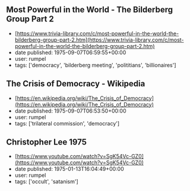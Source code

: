 ## Most Powerful in the World - The Bilderberg Group Part 2
 - [https://www.trivia-library.com/c/most-powerful-in-the-world-the-bilderberg-group-part-2.htm](https://www.trivia-library.com/c/most-powerful-in-the-world-the-bilderberg-group-part-2.htm)
 - date published: 1975-09-07T06:59:55+00:00
 - user: rumpel
 - tags: ['democracy', 'bilderberg meeting', 'polititians', 'billionaires']

## The Crisis of Democracy - Wikipedia
 - [https://en.wikipedia.org/wiki/The_Crisis_of_Democracy](https://en.wikipedia.org/wiki/The_Crisis_of_Democracy)
 - date published: 1975-09-07T06:53:50+00:00
 - user: rumpel
 - tags: ['trilateral commission', 'democracy']

## Christopher Lee 1975
 - [https://www.youtube.com/watch?v=SgK54Vc-GZ0](https://www.youtube.com/watch?v=SgK54Vc-GZ0)
 - date published: 1975-01-13T16:04:49+00:00
 - user: rumpel
 - tags: ['occult', 'satanism']

